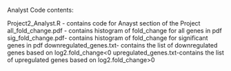 Analyst Code contents:

Project2_Analyst.R - contains code for Anayst section of the Project
all_fold_change.pdf - contains histogram of fold_change for all genes in pdf
sig_fold_change.pdf- contains histogram of fold_change for significant genes in pdf
downregulated_genes.txt- contains the list of downregulated genes based on log2.fold_change<0
upregulated_genes.txt-contains the list of upregulated genes based on log2.fold_change>0

